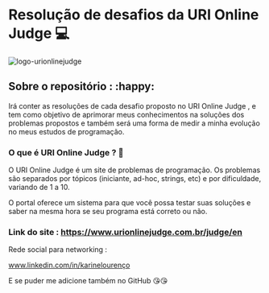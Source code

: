 # Resolução de desafios da URI Online Judge  :computer:






  ![logo-urionlinejudge](https://user-images.githubusercontent.com/61221136/108103685-0accc100-7069-11eb-8765-975c936fca2b.png)








## Sobre o repositório : :happy:



Irá conter as resoluções de cada desafio proposto no URI Online Judge , e tem como objetivo de aprimorar meus conhecimentos na soluções dos problemas propostos e também será uma forma de medir a minha evolução no meus estudos de programação.





### O que é URI Online Judge  ? :thinking:

O URI Online Judge é um site de problemas de programação. Os problemas são separados por tópicos (iniciante, ad-hoc, strings, etc) e por dificuldade, variando de 1 a 10.

O portal oferece um sistema para que você possa testar suas soluções e saber na mesma hora se seu programa está correto ou não.

### Link do site : https://www.urionlinejudge.com.br/judge/en 



Rede social para networking :

www.linkedin.com/in/karinelourenço 

E se puder me adicione também no GitHub  :kissing_heart::kissing_heart:











